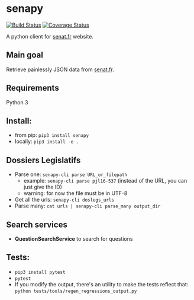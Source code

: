# senapy
[![Build Status](https://travis-ci.org/regardscitoyens/senapy.svg?branch=master)](https://travis-ci.org/regardscitoyens/senapy) [![Coverage Status](https://coveralls.io/repos/github/regardscitoyens/senapy/badge.svg?branch=master)](https://coveralls.io/github/regardscitoyens/senapy?branch=master)

A python client for [senat.fr](https://senat.fr) website.

## Main goal

Retrieve painlessly JSON data from [senat.fr](https://senat.fr).

## Requirements

Python 3

## Install:

- from pip: `pip3 install senapy`
- locally: `pip3 install -e .`

## Dossiers Legislatifs

 - Parse one: `senapy-cli parse URL_or_filepath`
    - example: `senapy-cli parse pjl16-537` (instead of the URL, you can just give the ID)
    - warning: for now the file must be in UTF-8
 - Get all the urls: `senapy-cli doslegs_urls`
 - Parse many: `cat urls | senapy-cli parse_many output_dir`

## Search services

 * **QuestionSearchService** to search for questions

## Tests:

- `pip3 install pytest`
- `pytest`
- If you modify the output, there's an utility to make the tests reflect that: `python tests/tools/regen_regressions_output.py`
